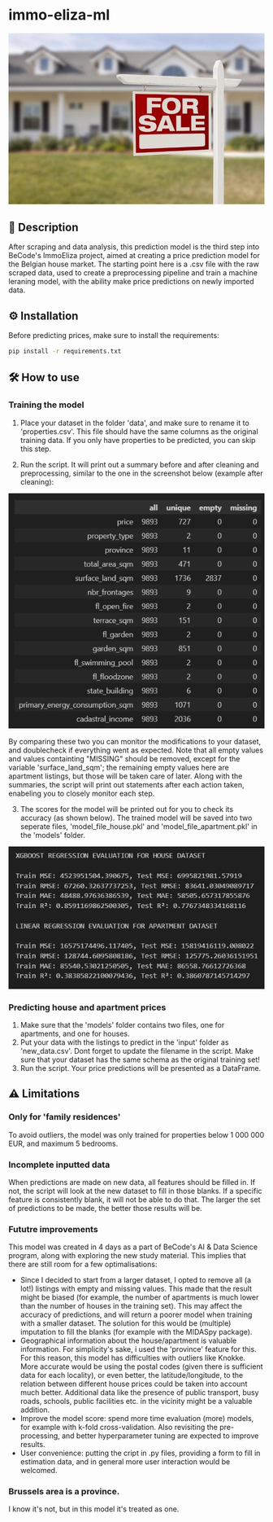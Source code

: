 # immo-eliza-ml
![Immo Eliza](./assets/for_sale.jpg)

## :scroll: Description
After scraping and data analysis, this prediction model is the third step into BeCode's ImmoEliza project, aimed at creating a price prediction model for the Belgian house market.
The starting point here is a .csv file with the raw scraped data, used to create a preprocessing pipeline and train a machine leraning model, with the ability make price predictions on newly imported data.

## :gear: Installation
Before predicting prices, make sure to install the requirements:

```bash
pip install -r requirements.txt
```

## :hammer_and_wrench: How to use
### Training the model
1. Place your dataset in the folder 'data', and make sure to rename it to 'properties.csv'. This file should have the same columns as the original training data.
If you only have properties to be predicted, you can skip this step.

2. Run the script. It will print out a summary before and after cleaning and preprocessing, similar to the one in the screenshot below (example after cleaning):

![screenshot_cl](./assets/printout_cleaning.png)

By comparing these two you can monitor the modifications to your dataset, and doublecheck if everything went as expected.
Note that all empty values and values containting "MISSING" should be removed, except for the variable 'surface_land_sqm'; the remaining empty values here are apartment listings, but those will be taken care of later.
Along with the summaries, the script will print out statements after each action taken, enabeling you to closely monitor each step.

3. The scores for the model will be printed out for you to check its accuracy (as shown below). The trained model will be saved into two seperate files, 'model_file_house.pkl' and 'model_file_apartment.pkl' in the 'models' folder.

![screenshot_sc](./assets/printout_scores.png)

### Predicting house and apartment prices
1. Make sure that the 'models' folder contains two files, one for apartments, and one for houses.
2. Put your data with the listings to predict in the 'input' folder as 'new_data.csv'. Dont forget to update the filename in the script.
Make sure that your dataset has the same schema as the original training set!
3. Run the script. Your price predictions will be presented as a DataFrame.


## :warning: Limitations
### Only for 'family residences'
To avoid outliers, the model was only trained for properties below 1 000 000 EUR, and maximum 5 bedrooms. 

### Incomplete inputted data
When predictions are made on new data, all features should be filled in. If not, the script will look at the new dataset to fill in those blanks. If a specific feature is consistently blank, it will not be able to do that. The larger the set of predictions to be made, the better those results will be.

### Fututre improvements
This model was created in 4 days as a part of BeCode's AI & Data Science program, along with exploring the new study material. This implies that there are still room for a few optimalisations:

- Since I decided to start from a larger dataset, I opted to remove all (a lot!) listings with empty and missing values. This made that the result might be biased (for example, the number of apartments is much lower than the number of houses in the training set). This may affect the accuracy of predictions, and will return a poorer model when training with a smaller dataset.
The solution for this would be (multiple) imputation to fill the blanks (for example with the MIDASpy package).
- Geographical information about the house/apartment is valuable information. For simplicity's sake, i used the 'province' feature for this. For this reason, this model has difficulties with outliers like Knokke.
More accurate would be using the postal codes (given there is sufficient data for each locality), or even better, the latitude/longitude, to the relation between different house prices could be taken into account much better.
Additional data like the presence of public transport, busy roads, schools, public facilities etc. in the vicinity might be a valuable addition.
- Improve the model score: spend more time evaluation (more) models, for example with k-fold cross-validation.
Also revisiting the pre-processing, and better hyperparameter tuning are expected to improve results.
- User convenience: putting the cript in .py files, providing a form to fill in estimation data, and in general more user interaction would be welcomed.

### Brussels area is a province.
I know it's not, but in this model it's treated as one.
